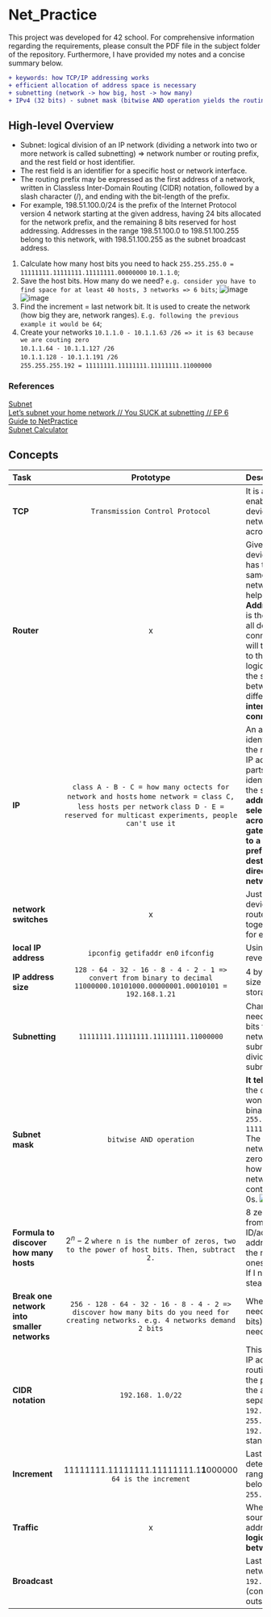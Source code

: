 # Net_Practice
This project was developed for 42 school. For comprehensive information regarding the requirements, please consult the PDF file in the subject folder of the repository. Furthermore, I have provided my notes and a concise summary below.

```diff
+ keywords: how TCP/IP addressing works
+ efficient allocation of address space is necessary
+ subnetting (network -> how big, host -> how many)
+ IPv4 (32 bits) - subnet mask (bitwise AND operation yields the routing prefix)
```

## High-level Overview
- Subnet: logical division of an IP network (dividing a network into two or more network is called subnetting) => network number or routing prefix, and the rest field or host identifier.
- The rest field is an identifier for a specific host or network interface.
- The routing prefix may be expressed as the first address of a network, written in Classless Inter-Domain Routing (CIDR) notation, followed by a slash character (/), and ending with the bit-length of the prefix.
- For example, 198.51.100.0/24 is the prefix of the Internet Protocol version 4 network starting at the given address, having 24 bits allocated for the network prefix, and the remaining 8 bits reserved for host addressing. Addresses in the range 198.51.100.0 to 198.51.100.255 belong to this network, with 198.51.100.255 as the subnet broadcast address.

1. Calculate how many host bits you need to hack `255.255.255.0 = 11111111.11111111.11111111.00000000` `10.1.1.0`;
2. Save the host bits. How many do we need? `e.g. consider you have to find space for at least 40 hosts, 3 networks => 6 bits`;
   ![image](https://github.com/shinckel/net_practice/assets/115558344/e55eae12-7a94-4616-8d5a-1ac69cdb0cdf)
   ![image](https://github.com/shinckel/net_practice/assets/115558344/5aefcdde-5211-40ad-8722-cdef8c86d63e)
4. Find the increment = last network bit. It is used to create the network (how big they are, network ranges). `E.g. following the previous example it would be 64`;
5. Create your networks
   `10.1.1.0 - 10.1.1.63 /26 => it is 63 because we are couting zero` <br />
   `10.1.1.64 - 10.1.1.127 /26` <br />
   `10.1.1.128 - 10.1.1.191 /26` <br />
   `255.255.255.192 = 11111111.11111111.11111111.11000000`

### References
[Subnet](https://en.wikipedia.org/wiki/Subnet) <br />
[Let’s subnet your home network // You SUCK at subnetting // EP 6](https://www.youtube.com/watch?v=mJ_5qeqGOaI&list=PLIhvC56v63IKrRHh3gvZZBAGvsvOhwrRF&index=6) <br />
[Guide to NetPractice](https://github.com/lpaube/NetPractice) <br />
[Subnet Calculator](https://www.calculator.net/ip-subnet-calculator.html?cclass=any&csubnet=30&cip=192.168.36.222&ctype=ipv4&x=Calculate) <br />

## Concepts

| Task | Prototype | Description |
|:----|:-----:|:--------|
| **TCP** | `Transmission Control Protocol` | It is a communications standard that enables application programs and devices to exchange messages over a network. It is used to send packets across the internet. |
| **Router** | x | Give IP addresses for any connected device. Devices in the same network has the same network bits: is it the same network? Are we close? When network is too far from router, it needs help => `default gateway`. **Network Address Translation (NAT)** => router is the only public address. Therefore, all devices (private IP) will be connected to it and the router itself will translate and connect all devices to the internet. Routers constitute logical or physical borders between the subnets, and manage traffic between them. They also separate different networks. **The router has an interface for each network it connects to..** |
| **IP** | `class A - B - C = how many octects for network and hosts` `home network = class C, less hosts per network` `class D - E = reserved for multicast experiments, people can't use it` | An address fulfills the functions of identifying the host and locating it on the network in destination routing. An IP address is divided into two logical parts, the network prefix and the host identifier. All hosts on a subnet have the same network prefix. **This addressing structure permits the selective routing of IP packets across multiple networks via special gateway computers, called routers, to a destination host if the network prefixes of origination and destination hosts differ, or sent directly to a target host on the local network if they are the same.** |
| **network switches** | x | Just as the switch connects multiple devices on a single network, the router connects multiple networks together. The router has an interface for each network it connects to. |
| **local IP address** | `ipconfig getifaddr en0` `ifconfig` | Using the terminal command line, reveal your local IP address. |
| **IP address size** | `128 - 64 - 32 - 16 - 8 - 4 - 2 - 1 => convert from binary to decimal` `11000000.10101000.00000001.00010101 = 192.168.1.21` | 4 bytes = 32 bits, each octet 8 bits, size of an IP address. Lowest level of storage in a computer. ![image](https://github.com/shinckel/net_practice/assets/115558344/35c75233-3501-462b-8afc-05fc5b500469) |
| **Subnetting** | `11111111.11111111.11111111.11000000`  | Change the subnet mask to suit your needs => esignating some high-order bits from the host part as part of the network prefix and adjusting the subnet mask appropriately. This divides a network into smaller subnets. ![image](https://github.com/shinckel/net_practice/assets/115558344/ba76c243-eef1-495a-b3bf-91b924a18ee7) |
| **Subnet mask** | `bitwise AND operation` | **It tells how big the network is.** `255` = the corresponding octet is frozen, it won't change. Convert 255 into binary, will turn every bit on `255.255.255.0 = 11111111.11111111.11111111.00000000`. The octets made by 1s are the network bits, they won't change. The zeros are the host bits. It also tells how many hosts there are in the network. The numbers are contiguous, always a row of 1s and 0s. ![image](https://github.com/shinckel/net_practice/assets/115558344/154e1d38-1358-4b7f-93ad-ecc32b726cb9) |
| **Formula to discover how many hosts** | $2^n - 2$ `where n is the number of zeros, two to the power of host bits. Then, subtract 2.` | 8 zeros, give me 256 possible hosts, from wich I must subtract 2 (subnet ID/address and the broadcast address. first and last IP address in the network... all-zeros versus all-ones). Total 254 usable IP addresses. If I need more hosts than that, I must steal from network bits... |
| **Break one network into smaller networks** | `256 - 128 - 64 - 32 - 16 - 8 - 4 - 2 => discover how many bits do you need for creating networks. e.g. 4 networks demand 2 bits` | When you need more network, you need more bits (still them from host bits). E.g. how many host bits do you need for creating four networks? |
| **CIDR notation** | `192.168. 1.0/22` |  This means that the first 22 bits of the IP address are reserved for network routing. It counts the number of bits in the prefix and appends that number to the address after a slash (/) character separator. E.g. IPv4 network `192.0.2.0` with the subnet mask `255.255.255.0` is written as `192.0.2.0/24`. IPv6 follows this standard too. |
| **Increment** | 11111111.11111111.11111111.1**1**000000 `64 is the increment` | Last network bit we have. We use it to determin the size of a network and its range. Each one of the networks below will have the subnet mask `255.255.255.192/26` ![image](https://github.com/shinckel/net_practice/assets/115558344/f1009e8f-548f-440a-be40-bac892f44f83) |
| **Traffic** | x | When the routing prefixes of the source address and the destination address differ. **A router serves as a logical or physical boundary between the subnets.** |
| **Broadcast** | | Last IP address from the network. E.g. network => `192.168.1.0` broadcast => `192.168.1.255` router => `192.168.1.1` (connect with public IP addresses outside of the network) |
